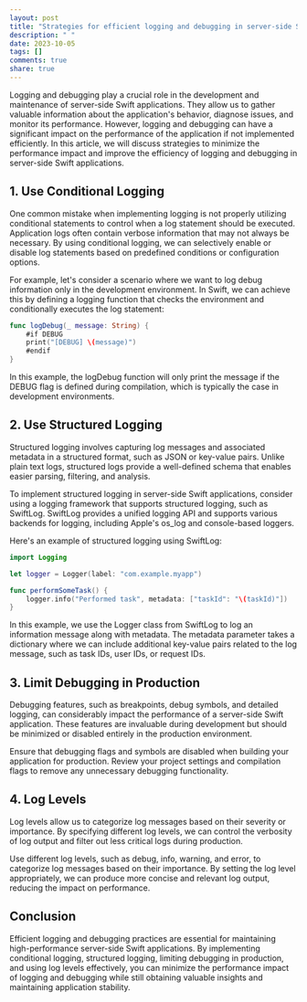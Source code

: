 ```yaml
---
layout: post
title: "Strategies for efficient logging and debugging in server-side Swift applications to minimize performance impact"
description: " "
date: 2023-10-05
tags: []
comments: true
share: true
---
```


Logging and debugging play a crucial role in the development and maintenance of server-side Swift applications. They allow us to gather valuable information about the application's behavior, diagnose issues, and monitor its performance. However, logging and debugging can have a significant impact on the performance of the application if not implemented efficiently. In this article, we will discuss strategies to minimize the performance impact and improve the efficiency of logging and debugging in server-side Swift applications.

## 1. Use Conditional Logging

One common mistake when implementing logging is not properly utilizing conditional statements to control when a log statement should be executed. Application logs often contain verbose information that may not always be necessary. By using conditional logging, we can selectively enable or disable log statements based on predefined conditions or configuration options.

For example, let's consider a scenario where we want to log debug information only in the development environment. In Swift, we can achieve this by defining a logging function that checks the environment and conditionally executes the log statement:

```swift
func logDebug(_ message: String) {
    #if DEBUG
    print("[DEBUG] \(message)")
    #endif
}
```

In this example, the logDebug function will only print the message if the DEBUG flag is defined during compilation, which is typically the case in development environments.

## 2. Use Structured Logging

Structured logging involves capturing log messages and associated metadata in a structured format, such as JSON or key-value pairs. Unlike plain text logs, structured logs provide a well-defined schema that enables easier parsing, filtering, and analysis.

To implement structured logging in server-side Swift applications, consider using a logging framework that supports structured logging, such as SwiftLog. SwiftLog provides a unified logging API and supports various backends for logging, including Apple's os_log and console-based loggers.

Here's an example of structured logging using SwiftLog:

```swift
import Logging

let logger = Logger(label: "com.example.myapp")

func performSomeTask() {
    logger.info("Performed task", metadata: ["taskId": "\(taskId)"])
}
```

In this example, we use the Logger class from SwiftLog to log an information message along with metadata. The metadata parameter takes a dictionary where we can include additional key-value pairs related to the log message, such as task IDs, user IDs, or request IDs.

## 3. Limit Debugging in Production

Debugging features, such as breakpoints, debug symbols, and detailed logging, can considerably impact the performance of a server-side Swift application. These features are invaluable during development but should be minimized or disabled entirely in the production environment.

Ensure that debugging flags and symbols are disabled when building your application for production. Review your project settings and compilation flags to remove any unnecessary debugging functionality.

## 4. Log Levels

Log levels allow us to categorize log messages based on their severity or importance. By specifying different log levels, we can control the verbosity of log output and filter out less critical logs during production.

Use different log levels, such as debug, info, warning, and error, to categorize log messages based on their importance. By setting the log level appropriately, we can produce more concise and relevant log output, reducing the impact on performance.

## Conclusion

Efficient logging and debugging practices are essential for maintaining high-performance server-side Swift applications. By implementing conditional logging, structured logging, limiting debugging in production, and using log levels effectively, you can minimize the performance impact of logging and debugging while still obtaining valuable insights and maintaining application stability.